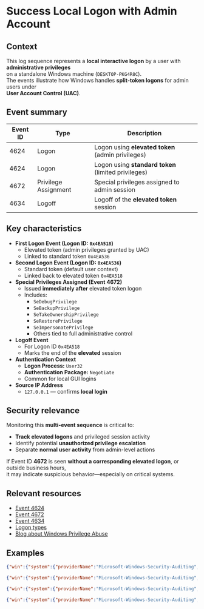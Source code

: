 # Success Local Logon with Admin Account

## Context

This log sequence represents a **local interactive logon** by a user with **administrative privileges**  
on a standalone Windows machine (`DESKTOP-PKG4R8C`).  
The events illustrate how Windows handles **split-token logons** for admin users under  
**User Account Control (UAC)**.

## Event summary

| Event ID | Type     | Description                                         |
|----------|----------|-----------------------------------------------------|
| 4624     | Logon    | Logon using **elevated token** (admin privileges)   |
| 4624     | Logon    | Logon using **standard token** (limited privileges) |
| 4672     | Privilege Assignment | Special privileges assigned to admin session |
| 4634     | Logoff   | Logoff of the **elevated token** session            |

## Key characteristics 

- **First Logon Event (Logon ID: `0x4EA518`)**
  - Elevated token (admin privileges granted by UAC)
  - Linked to standard token `0x4EA536`
- **Second Logon Event (Logon ID: `0x4EA536`)**
  - Standard token (default user context)
  - Linked back to elevated token `0x4EA518`
- **Special Privileges Assigned (Event 4672)**
  - Issued **immediately after** elevated token logon
  - Includes:
    - `SeDebugPrivilege`
    - `SeBackupPrivilege`
    - `SeTakeOwnershipPrivilege`
    - `SeRestorePrivilege`
    - `SeImpersonatePrivilege`
    - Others tied to full administrative control
- **Logoff Event**
  - For Logon ID `0x4EA518`
  - Marks the end of the **elevated** session
- **Authentication Context**
  - **Logon Process:** `User32`
  - **Authentication Package:** `Negotiate`
  - Common for local GUI logins
- **Source IP Address**
  - `127.0.0.1` — confirms **local login**

## Security relevance

Monitoring this **multi-event sequence** is critical to:

- **Track elevated logons** and privileged session activity
- Identify potential **unauthorized privilege escalation**
- Separate **normal user activity** from admin-level actions

If Event ID **4672** is seen **without a corresponding elevated logon**, or outside business hours,  
it may indicate suspicious behavior—especially on critical systems.

## Relevant resources

- [Event 4624](https://learn.microsoft.com/en-us/previous-versions/windows/it-pro/windows-10/security/threat-protection/auditing/event-4624)
- [Event 4672](https://learn.microsoft.com/en-us/previous-versions/windows/it-pro/windows-10/security/threat-protection/auditing/event-4672)
- [Event 4634](https://learn.microsoft.com/en-us/previous-versions/windows/it-pro/windows-10/security/threat-protection/auditing/event-4634)
- [Logon types](https://learn.microsoft.com/en-us/windows-server/identity/securing-privileged-access/reference-tools-logon-types)
- [Blog about Windows Privilege Abuse](https://blog.palantir.com/windows-privilege-abuse-auditing-detection-and-defense-3078a403d74e)


## Examples

```json
{"win":{"system":{"providerName":"Microsoft-Windows-Security-Auditing","providerGuid":"{54849625-5478-4994-a5ba-3e3b0328c30d}","eventID":"4624","version":"2","level":"0","task":"12544","opcode":"0","keywords":"0x8020000000000000","systemTime":"2025-04-07T20:44:24.8142716Z","eventRecordID":"88669","processID":"652","threadID":"2632","channel":"Security","computer":"DESKTOP-PKG4R8C","severityValue":"AUDIT_SUCCESS","message":"\"An account was successfully logged on.\r\n\r\nSubject:\r\n\tSecurity ID:\t\tS-1-5-18\r\n\tAccount Name:\t\tDESKTOP-PKG4R8C$\r\n\tAccount Domain:\t\tWORKGROUP\r\n\tLogon ID:\t\t0x3E7\r\n\r\nLogon Information:\r\n\tLogon Type:\t\t2\r\n\tRestricted Admin Mode:\t-\r\n\tVirtual Account:\t\tNo\r\n\tElevated Token:\t\tYes\r\n\r\nImpersonation Level:\t\tImpersonation\r\n\r\nNew Logon:\r\n\tSecurity ID:\t\tS-1-5-21-1632818884-2934230513-1744596819-1001\r\n\tAccount Name:\t\tAlejandro Rodriguez\r\n\tAccount Domain:\t\tDESKTOP-PKG4R8C\r\n\tLogon ID:\t\t0x4EA518\r\n\tLinked Logon ID:\t\t0x4EA536\r\n\tNetwork Account Name:\t-\r\n\tNetwork Account Domain:\t-\r\n\tLogon GUID:\t\t{00000000-0000-0000-0000-000000000000}\r\n\r\nProcess Information:\r\n\tProcess ID:\t\t0x5e0\r\n\tProcess Name:\t\tC:\\Windows\\System32\\svchost.exe\r\n\r\nNetwork Information:\r\n\tWorkstation Name:\tDESKTOP-PKG4R8C\r\n\tSource Network Address:\t127.0.0.1\r\n\tSource Port:\t\t0\r\n\r\nDetailed Authentication Information:\r\n\tLogon Process:\t\tUser32 \r\n\tAuthentication Package:\tNegotiate\r\n\tTransited Services:\t-\r\n\tPackage Name (NTLM only):\t-\r\n\tKey Length:\t\t0\r\n\r\nThis event is generated when a logon session is created. It is generated on the computer that was accessed.\r\n\r\nThe subject fields indicate the account on the local system which requested the logon. This is most commonly a service such as the Server service, or a local process such as Winlogon.exe or Services.exe.\r\n\r\nThe logon type field indicates the kind of logon that occurred. The most common types are 2 (interactive) and 3 (network).\r\n\r\nThe New Logon fields indicate the account for whom the new logon was created, i.e. the account that was logged on.\r\n\r\nThe network fields indicate where a remote logon request originated. Workstation name is not always available and may be left blank in some cases.\r\n\r\nThe impersonation level field indicates the extent to which a process in the logon session can impersonate.\r\n\r\nThe authentication information fields provide detailed information about this specific logon request.\r\n\t- Logon GUID is a unique identifier that can be used to correlate this event with a KDC event.\r\n\t- Transited services indicate which intermediate services have participated in this logon request.\r\n\t- Package name indicates which sub-protocol was used among the NTLM protocols.\r\n\t- Key length indicates the length of the generated session key. This will be 0 if no session key was requested.\""},"eventdata":{"subjectUserSid":"S-1-5-18","subjectUserName":"DESKTOP-PKG4R8C$","subjectDomainName":"WORKGROUP","subjectLogonId":"0x3e7","targetUserSid":"S-1-5-21-1632818884-2934230513-1744596819-1001","targetUserName":"Alejandro Rodriguez","targetDomainName":"DESKTOP-PKG4R8C","targetLogonId":"0x4ea518","logonType":"2","logonProcessName":"User32","authenticationPackageName":"Negotiate","workstationName":"DESKTOP-PKG4R8C","logonGuid":"{00000000-0000-0000-0000-000000000000}","keyLength":"0","processId":"0x5e0","processName":"C:\\\\Windows\\\\System32\\\\svchost.exe","ipAddress":"127.0.0.1","ipPort":"0","impersonationLevel":"%%1833","virtualAccount":"%%1843","targetLinkedLogonId":"0x4ea536","elevatedToken":"%%1842"}}}

{"win":{"system":{"providerName":"Microsoft-Windows-Security-Auditing","providerGuid":"{54849625-5478-4994-a5ba-3e3b0328c30d}","eventID":"4624","version":"2","level":"0","task":"12544","opcode":"0","keywords":"0x8020000000000000","systemTime":"2025-04-07T20:44:24.8142892Z","eventRecordID":"88670","processID":"652","threadID":"2632","channel":"Security","computer":"DESKTOP-PKG4R8C","severityValue":"AUDIT_SUCCESS","message":"\"An account was successfully logged on.\r\n\r\nSubject:\r\n\tSecurity ID:\t\tS-1-5-18\r\n\tAccount Name:\t\tDESKTOP-PKG4R8C$\r\n\tAccount Domain:\t\tWORKGROUP\r\n\tLogon ID:\t\t0x3E7\r\n\r\nLogon Information:\r\n\tLogon Type:\t\t2\r\n\tRestricted Admin Mode:\t-\r\n\tVirtual Account:\t\tNo\r\n\tElevated Token:\t\tNo\r\n\r\nImpersonation Level:\t\tImpersonation\r\n\r\nNew Logon:\r\n\tSecurity ID:\t\tS-1-5-21-1632818884-2934230513-1744596819-1001\r\n\tAccount Name:\t\tAlejandro Rodriguez\r\n\tAccount Domain:\t\tDESKTOP-PKG4R8C\r\n\tLogon ID:\t\t0x4EA536\r\n\tLinked Logon ID:\t\t0x4EA518\r\n\tNetwork Account Name:\t-\r\n\tNetwork Account Domain:\t-\r\n\tLogon GUID:\t\t{00000000-0000-0000-0000-000000000000}\r\n\r\nProcess Information:\r\n\tProcess ID:\t\t0x5e0\r\n\tProcess Name:\t\tC:\\Windows\\System32\\svchost.exe\r\n\r\nNetwork Information:\r\n\tWorkstation Name:\tDESKTOP-PKG4R8C\r\n\tSource Network Address:\t127.0.0.1\r\n\tSource Port:\t\t0\r\n\r\nDetailed Authentication Information:\r\n\tLogon Process:\t\tUser32 \r\n\tAuthentication Package:\tNegotiate\r\n\tTransited Services:\t-\r\n\tPackage Name (NTLM only):\t-\r\n\tKey Length:\t\t0\r\n\r\nThis event is generated when a logon session is created. It is generated on the computer that was accessed.\r\n\r\nThe subject fields indicate the account on the local system which requested the logon. This is most commonly a service such as the Server service, or a local process such as Winlogon.exe or Services.exe.\r\n\r\nThe logon type field indicates the kind of logon that occurred. The most common types are 2 (interactive) and 3 (network).\r\n\r\nThe New Logon fields indicate the account for whom the new logon was created, i.e. the account that was logged on.\r\n\r\nThe network fields indicate where a remote logon request originated. Workstation name is not always available and may be left blank in some cases.\r\n\r\nThe impersonation level field indicates the extent to which a process in the logon session can impersonate.\r\n\r\nThe authentication information fields provide detailed information about this specific logon request.\r\n\t- Logon GUID is a unique identifier that can be used to correlate this event with a KDC event.\r\n\t- Transited services indicate which intermediate services have participated in this logon request.\r\n\t- Package name indicates which sub-protocol was used among the NTLM protocols.\r\n\t- Key length indicates the length of the generated session key. This will be 0 if no session key was requested.\""},"eventdata":{"subjectUserSid":"S-1-5-18","subjectUserName":"DESKTOP-PKG4R8C$","subjectDomainName":"WORKGROUP","subjectLogonId":"0x3e7","targetUserSid":"S-1-5-21-1632818884-2934230513-1744596819-1001","targetUserName":"Alejandro Rodriguez","targetDomainName":"DESKTOP-PKG4R8C","targetLogonId":"0x4ea536","logonType":"2","logonProcessName":"User32","authenticationPackageName":"Negotiate","workstationName":"DESKTOP-PKG4R8C","logonGuid":"{00000000-0000-0000-0000-000000000000}","keyLength":"0","processId":"0x5e0","processName":"C:\\\\Windows\\\\System32\\\\svchost.exe","ipAddress":"127.0.0.1","ipPort":"0","impersonationLevel":"%%1833","virtualAccount":"%%1843","targetLinkedLogonId":"0x4ea518","elevatedToken":"%%1843"}}}

{"win":{"system":{"providerName":"Microsoft-Windows-Security-Auditing","providerGuid":"{54849625-5478-4994-a5ba-3e3b0328c30d}","eventID":"4672","version":"0","level":"0","task":"12548","opcode":"0","keywords":"0x8020000000000000","systemTime":"2025-04-07T20:44:24.8143020Z","eventRecordID":"88671","processID":"652","threadID":"2632","channel":"Security","computer":"DESKTOP-PKG4R8C","severityValue":"AUDIT_SUCCESS","message":"\"Special privileges assigned to new logon.\r\n\r\nSubject:\r\n\tSecurity ID:\t\tS-1-5-21-1632818884-2934230513-1744596819-1001\r\n\tAccount Name:\t\tAlejandro Rodriguez\r\n\tAccount Domain:\t\tDESKTOP-PKG4R8C\r\n\tLogon ID:\t\t0x4EA518\r\n\r\nPrivileges:\t\tSeSecurityPrivilege\r\n\t\t\tSeTakeOwnershipPrivilege\r\n\t\t\tSeLoadDriverPrivilege\r\n\t\t\tSeBackupPrivilege\r\n\t\t\tSeRestorePrivilege\r\n\t\t\tSeDebugPrivilege\r\n\t\t\tSeSystemEnvironmentPrivilege\r\n\t\t\tSeImpersonatePrivilege\r\n\t\t\tSeDelegateSessionUserImpersonatePrivilege\""},"eventdata":{"subjectUserSid":"S-1-5-21-1632818884-2934230513-1744596819-1001","subjectUserName":"Alejandro Rodriguez","subjectDomainName":"DESKTOP-PKG4R8C","subjectLogonId":"0x4ea518","privilegeList":"SeSecurityPrivilege     SeTakeOwnershipPrivilege     SeLoadDriverPrivilege     SeBackupPrivilege     SeRestorePrivilege     SeDebugPrivilege     SeSystemEnvironmentPrivilege     SeImpersonatePrivilege     SeDelegateSessionUserImpersonatePrivilege"}}}

{"win":{"system":{"providerName":"Microsoft-Windows-Security-Auditing","providerGuid":"{54849625-5478-4994-a5ba-3e3b0328c30d}","eventID":"4634","version":"0","level":"0","task":"12545","opcode":"0","keywords":"0x8020000000000000","systemTime":"2025-04-07T20:44:25.4138681Z","eventRecordID":"88673","processID":"652","threadID":"8144","channel":"Security","computer":"DESKTOP-PKG4R8C","severityValue":"AUDIT_SUCCESS","message":"\"An account was logged off.\r\n\r\nSubject:\r\n\tSecurity ID:\t\tS-1-5-21-1632818884-2934230513-1744596819-1001\r\n\tAccount Name:\t\tAlejandro Rodriguez\r\n\tAccount Domain:\t\tDESKTOP-PKG4R8C\r\n\tLogon ID:\t\t0x4EA518\r\n\r\nLogon Type:\t\t\t2\r\n\r\nThis event is generated when a logon session is destroyed. It may be positively correlated with a logon event using the Logon ID value. Logon IDs are only unique between reboots on the same computer.\""},"eventdata":{"targetUserSid":"S-1-5-21-1632818884-2934230513-1744596819-1001","targetUserName":"Alejandro Rodriguez","targetDomainName":"DESKTOP-PKG4R8C","targetLogonId":"0x4ea518","logonType":"2"}}}
```
